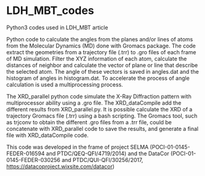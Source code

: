 # LDH_MBT_codes

Python3 codes used in LDH_MBT article

Python code to calculate the angles from the planes and/or lines of atoms from the Molecular Dynamics (MD) done with Gromacs package. The code extract the geometries from a trajectory file (.trr) to .gro files of each frame of MD simulation. Filter the XYZ information of each atom, calculate the distances of neighbor and calculate the vector of plane or line that describe the selected atom. The angle of these vectors is saved in angles.dat and the histogram of angles in histogram.dat. To accelerate the process of angle calculation is used a multiprocessing process.

The XRD_parallel python code simulate the X-Ray Diffraction pattern with multiprocessor ability using a .gro file. The XRD_dataCompile add the different results from XRD_parallel.py. It is possible calculate the XRD of a trajectory Gromacs file (.trr) using a bash scripting. The Gromacs tool, such as trjconv to obtain the different .gro files from a .trr file, could be concatenate with XRD_parallel code to save the results, and generate a final file with XRD_dataCompile code.

This code was developed in the frame of project SELMA (POCI-01-0145-FEDER-016594 and PTDC/QEQ-QFI/4719/2014) and the DataCor (POCI-01-0145-FEDER-030256 and PTDC/QUI-QFI/30256/2017, https://datacoproject.wixsite.com/datacor)
